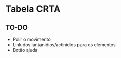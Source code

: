 # Tabela CRTA
## TO-DO

* Polir o movimento
* Link dos lantanidios/actinidios para os elementos
* Botão ajuda
